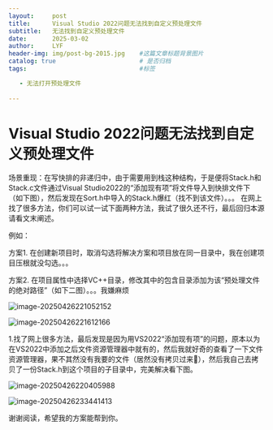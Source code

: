```yaml
---
layout: 	post
title: 		Visual Studio 2022问题无法找到自定义预处理文件
subtitle: 	无法找到自定义预处理文件
date:		2025-03-02
author:		LYF
header-img: img/post-bg-2015.jpg 	#这篇文章标题背景图片
catalog: true 						# 是否归档
tags:								#标签

   - 无法打开预处理文件
     
---
```


# Visual Studio 2022问题无法找到自定义预处理文件

场景重现：在写快排的非递归中，由于需要用到栈这种结构，于是便将Stack.h和Stack.c文件通过Visual Studio2022的“添加现有项”将文件导入到快排文件下（如下图），然后发现在Sort.h中导入的Stack.h爆红（找不到该文件）。。。 在网上找了很多方法，你们可以试一试下面两种方法，我试了很久还不行，最后回归本源请看文末阐述。

例如：

方案1.	在创建新项目时，取消勾选将解决方案和项目放在同一目录中，我在创建项目压根就没勾选。。。

方案2.	在项目属性中选择VC++目录，修改其中的包含目录添加为该“预处理文件的绝对路径”（如下二图）。。。我嫌麻烦

![image-20250426221052152](C:\Users\LIYUFENG\AppData\Roaming\Typora\typora-user-images\image-20250426221052152.png)

![image-20250426221612166](C:\Users\LIYUFENG\AppData\Roaming\Typora\typora-user-images\image-20250426221612166.png)



1.找了网上很多方法，最后发现是因为用VS2022“添加现有项”的问题，原本以为在VS2022中添加之后文件资源管理器中就有的，然后我就好奇的查看了一下文件资源管理器，果不其然没有我要的文件（居然没有拷贝过来🤯），然后我自己去拷贝了一份Stack.h到这个项目的子目录中，完美解决看下图。

![image-20250426220405988](C:\Users\LIYUFENG\AppData\Roaming\Typora\typora-user-images\image-20250426220405988.png)

![image-20250426233441413](C:\Users\LIYUFENG\AppData\Roaming\Typora\typora-user-images\image-20250426233441413.png)

谢谢阅读，希望我的方案能帮到你。